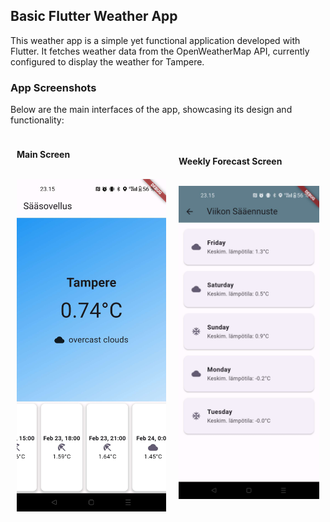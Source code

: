 ## Basic Flutter Weather App

This weather app is a simple yet functional application developed with Flutter. It fetches weather data from the OpenWeatherMap API, currently configured to display the weather for Tampere.

### App Screenshots

Below are the main interfaces of the app, showcasing its design and functionality:

<div style="display: flex; justify-content: space-around; align-items: center;">
  <div style="flex-direction: column; align-items: center; margin: 10px;">
    <p><strong>Main Screen<strong/></p>
    <br/>
    <img src="./screenshots/mainpage.jpg" width="400" alt="App Main Screen">
  </div>
  <div style="flex-direction: column; align-items: center; margin: 10px;">
    <p><strong>Weekly Forecast Screen<strong/></p>
    <br/>
    <img src="./screenshots/secondpage.jpg" width="390" alt="App Other Screen">
  </div>
</div>
